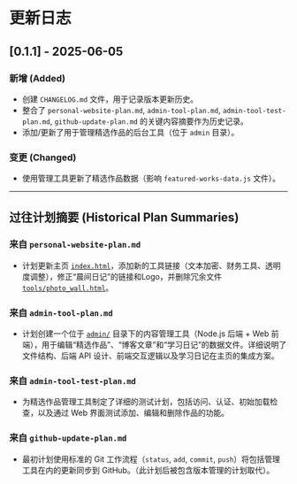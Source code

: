 # 更新日志

## [0.1.1] - 2025-06-05

### 新增 (Added)
- 创建 `CHANGELOG.md` 文件，用于记录版本更新历史。
- 整合了 `personal-website-plan.md`, `admin-tool-plan.md`, `admin-tool-test-plan.md`, `github-update-plan.md` 的关键内容摘要作为历史记录。
- 添加/更新了用于管理精选作品的后台工具（位于 `admin` 目录）。

### 变更 (Changed)
- 使用管理工具更新了精选作品数据（影响 `featured-works-data.js` 文件）。

---

## 过往计划摘要 (Historical Plan Summaries)

### 来自 `personal-website-plan.md`
- 计划更新主页 [`index.html`](personal-website/index.html:0)，添加新的工具链接（文本加密、财务工具、透明度调整），修正“晨间日记”的链接和Logo，并删除冗余文件 [`tools/photo_wall.html`](personal-website/tools/photo_wall.html:0)。

### 来自 `admin-tool-plan.md`
- 计划创建一个位于 [`admin/`](personal-website/admin/) 目录下的内容管理工具（Node.js 后端 + Web 前端），用于编辑“精选作品”、“博客文章”和“学习日记”的数据文件。详细说明了文件结构、后端 API 设计、前端交互逻辑以及学习日记在主页的集成方案。

### 来自 `admin-tool-test-plan.md`
- 为精选作品管理工具制定了详细的测试计划，包括访问、认证、初始加载检查，以及通过 Web 界面测试添加、编辑和删除作品的功能。

### 来自 `github-update-plan.md`
- 最初计划使用标准的 Git 工作流程（`status`, `add`, `commit`, `push`）将包括管理工具在内的更新同步到 GitHub。（此计划后被包含版本管理的计划取代）。
